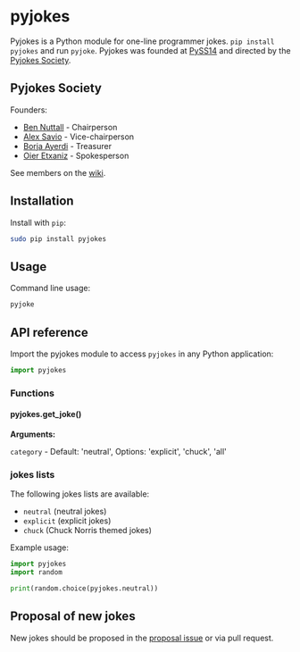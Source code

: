 # pyjokes

Pyjokes is a Python module for one-line programmer jokes. `pip install pyjokes` and run `pyjoke`. Pyjokes was founded at [PySS14](http://pyss.org/) and directed by the [Pyjokes Society](https://github.com/pyjokes).

## Pyjokes Society

Founders:

- [Ben Nuttall](https://github.com/bennuttall) - Chairperson
- [Alex Savio](https://github.com/alexsavio) - Vice-chairperson
- [Borja Ayerdi](https://github.com/borjaayerdi) - Treasurer
- [Oier Etxaniz](https://github.com/oiertwo) - Spokesperson

See members on the [wiki](https://github.com/pyjokes/pyjokes/wiki).

## Installation

Install with `pip`:

```bash
sudo pip install pyjokes
```

## Usage

Command line usage:

```bash
pyjoke
```

## API reference

Import the pyjokes module to access `pyjokes` in any Python application:

```python
import pyjokes
```

### Functions

#### pyjokes.get_joke()

**Arguments:**

`category` - Default: 'neutral', Options: 'explicit', 'chuck', 'all'

### jokes lists

The following jokes lists are available:

- `neutral` (neutral jokes)
- `explicit` (explicit jokes)
- `chuck` (Chuck Norris themed jokes)

Example usage:

```python
import pyjokes
import random

print(random.choice(pyjokes.neutral))
```

## Proposal of new jokes

New jokes should be proposed in the [proposal issue](https://github.com/pyjokes/pyjokes/issues/10) or via pull request.
